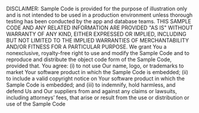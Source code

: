 DISCLAIMER: Sample Code is provided for the purpose of illustration only and is not intended to be used in a production environment
unless thorough testing has been conducted by the app and database teams. THIS SAMPLE CODE AND ANY RELATED INFORMATION ARE
PROVIDED "AS IS" WITHOUT WARRANTY OF ANY KIND, EITHER EXPRESSED OR IMPLIED, INCLUDING BUT NOT LIMITED TO THE IMPLIED
WARRANTIES OF MERCHANTABILITY AND/OR FITNESS FOR A PARTICULAR PURPOSE. We grant You a nonexclusive, royalty-free right to
use and modify the Sample Code and to reproduce and distribute the object code form of the Sample Code, provided that. You agree: (i) to
not use Our name, logo, or trademarks to market Your software product in which the Sample Code is embedded; (ii) to include a valid
copyright notice on Your software product in which the Sample Code is embedded; and (iii) to indemnify, hold harmless, and defend Us and
Our suppliers from and against any claims or lawsuits, including attorneys’ fees, that arise or result from the use or distribution or use of the
Sample Code